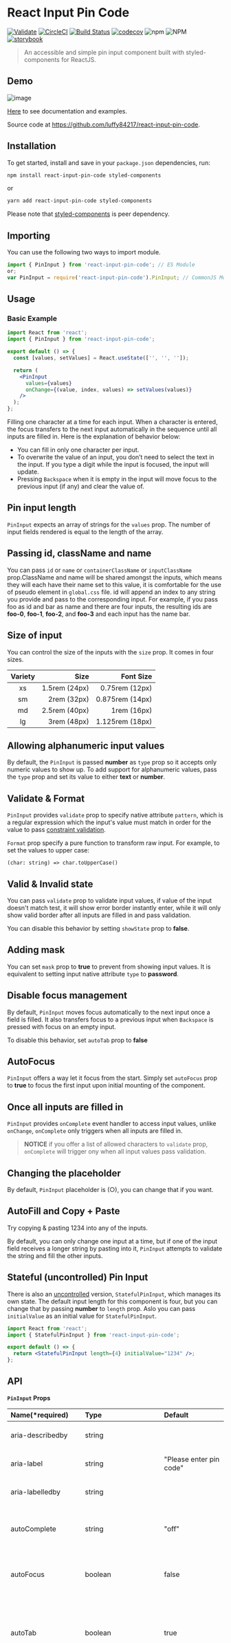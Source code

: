 # React Input Pin Code

[![Validate](https://github.com/luffy84217/react-input-pin-code/actions/workflows/validate.yml/badge.svg)](https://github.com/luffy84217/react-input-pin-code/actions/workflows/validate.yml)
[![CircleCI](https://circleci.com/gh/luffy84217/react-input-pin-code/tree/main.svg?style=shield)](https://circleci.com/gh/luffy84217/react-input-pin-code/tree/main)
[![Build Status](https://app.travis-ci.com/luffy84217/react-input-pin-code.svg?branch=main)](https://app.travis-ci.com/luffy84217/react-input-pin-code)
[![codecov](https://codecov.io/gh/luffy84217/react-input-pin-code/branch/main/graph/badge.svg?token=QSHM2A3C5V)](https://codecov.io/gh/luffy84217/react-input-pin-code)
![npm](https://img.shields.io/npm/v/react-input-pin-code)
![NPM](https://img.shields.io/npm/l/react-input-pin-code)
[![storybook](https://raw.githubusercontent.com/storybooks/brand/master/badge/badge-storybook.svg)](https://luffy84217.github.io/react-input-pin-code/)

> An accessible and simple pin input component built with styled-components for ReactJS.

## Demo

![image](https://user-images.githubusercontent.com/28497046/147468428-b1bb0e98-70a3-4874-b9e8-b9701fdb2781.png)

[Here](https://luffy84217.github.io/react-input-pin-code/) to see documentation and examples.

Source code at https://github.com/luffy84217/react-input-pin-code.

## Installation

To get started, install and save in your `package.json` dependencies, run:

```bash
npm install react-input-pin-code styled-components
```

or

```bash
yarn add react-input-pin-code styled-components
```

Please note that [styled-components](https://styled-components.com/) is peer dependency.

## Importing

You can use the following two ways to import module.

```javascript
import { PinInput } from 'react-input-pin-code'; // ES Module
or;
var PinInput = require('react-input-pin-code').PinInput; // CommonJS Module
```

## Usage

### Basic Example

```jsx
import React from 'react';
import { PinInput } from 'react-input-pin-code';

export default () => {
  const [values, setValues] = React.useState(['', '', '']);

  return (
    <PinInput
      values={values}
      onChange={(value, index, values) => setValues(values)}
    />
  );
};
```

Filling one character at a time for each input. When a character is entered, the focus transfers to the next input automatically in the sequence until all inputs are filled in. Here is the explanation of behavior below:

- You can fill in only one character per input.
- To overwrite the value of an input, you donʼt need to select the text in the input. If you type a digit while the input is focused, the input will update.
- Pressing `Backspace` when it is empty in the input will move focus to the previous input (if any) and clear the value of.

## Pin input length

`PinInput` expects an array of strings for the `values` prop. The number of input fields rendered is equal to the length of the array.

## Passing id, className and name

You can pass `id` or `name` or `containerClassName` or `inputClassName` prop.ClassName and name will be shared amongst the inputs, which means they will each have their name set to this value, it is comfortable for the use of pseudo element in `global.css` file. id will append an index to any string you provide and pass to the corresponding input. For example, if you pass foo as id and bar as name and there are four inputs, the resulting ids are **foo-0**, **foo-1**, **foo-2**, and **foo-3** and each input has the name bar.

## Size of input

You can control the size of the inputs with the `size` prop. It comes in four sizes.

| Variety |          Size |       Font Size |
| :-----: | ------------: | --------------: |
|   xs    | 1.5rem (24px) |  0.75rem (12px) |
|   sm    |   2rem (32px) | 0.875rem (14px) |
|   md    | 2.5rem (40px) |     1rem (16px) |
|   lg    |   3rem (48px) | 1.125rem (18px) |

## Allowing alphanumeric input values

By default, the `PinInput` is passed **number** as `type` prop so it accepts only numeric values to show up. To add support for alphanumeric values, pass the `type` prop and set its value to either **text** or **number**.

## Validate & Format

`PinInput` provides `validate` prop to specify native attribute `pattern`, which is a regular expression which the input's value must match in order for the value to pass [constraint validation](https://developer.mozilla.org/en-US/docs/Web/Guide/HTML/Constraint_validation).

`Format` prop specify a pure function to transform raw input. For example, to set the values to upper case:

`(char: string) => char.toUpperCase()`

## Valid & Invalid state

You can pass `validate` prop to validate input values, if value of the input doesn't match test, it will show error border instantly enter, while it will only show valid border after all inputs are filled in and pass validation.

You can disable this behavior by setting `showState` prop to **false**.

## Adding mask

You can set `mask` prop to **true** to prevent from showing input values. It is equivalent to setting input native attribute `type` to **password**.

## Disable focus management

By default, `PinInput` moves focus automatically to the next input once a field is filled. It also transfers focus to a previous input when `Backspace` is pressed with focus on an empty input.

To disable this behavior, set `autoTab` prop to **false**

## AutoFocus

`PinInput` offers a way let it focus from the start. Simply set `autoFocus` prop to **true** to focus the first input upon initial mounting of the component.

## Once all inputs are filled in

`PinInput` provides `onComplete` event handler to access input values, unlike `onChange`, `onComplete` only triggers when all inputs are filled in.

> **NOTICE** if you offer a list of allowed characters to `validate` prop, `onComplete` will trigger ony when all input values pass validation.

## Changing the placeholder

By default, `PinInput` placeholder is (○), you can change that if you want.

## AutoFill and Copy + Paste

Try copying & pasting 1234 into any of the inputs.

By default, you can only change one input at a time, but if one of the input field receives a longer string by pasting into it, `PinInput` attempts to validate the string and fill the other inputs.

## Stateful (uncontrolled) Pin Input

There is also an [uncontrolled](https://reactjs.org/docs/uncontrolled-components.html) version, `StatefulPinInput`, which manages its own state. The default input length for this component is four, but you can change that by passing **number** to `length` prop. Aslo you can pass `initialValue` as an initial value for `StatefulPinInput`.

```jsx
import React from 'react';
import { StatefulPinInput } from 'react-input-pin-code';

export default () => {
  return <StatefulPinInput length={4} initialValue="1234" />;
};
```

## API

**`PinInput` Props**

| Name(\*required)   | Type                                                                     | Default                 | Description                                                                                                                                                                                                                   |
| :----------------- | :----------------------------------------------------------------------- | :---------------------- | :---------------------------------------------------------------------------------------------------------------------------------------------------------------------------------------------------------------------------- |
| aria-describedby   | string                                                                   |                         | Sets aria-describedby attribute.                                                                                                                                                                                              |
| aria-label         | string                                                                   | "Please enter pin code" | Sets aria-label attribute.                                                                                                                                                                                                    |
| aria-labelledby    | string                                                                   |                         | Sets aria-labelledby attribute.                                                                                                                                                                                               |
| autoComplete       | string                                                                   | "off"                   | Determines if browser should provide value suggestions.                                                                                                                                                                       |
| autoFocus          | boolean                                                                  | false                   | If true the input will be focused on the first mount.                                                                                                                                                                         |
| autoTab            | boolean                                                                  | true                    | If true focus will move automatically to the next/previous input once filled or deleted                                                                                                                                       |
| borderColor        | string                                                                   | rgb(204,204,204)        | Let you customize border color when the input is not focused.                                                                                                                                                                 |
| errorBorderColor   | string                                                                   | rgb(220,53,69)          | Let you customize border color when the input is invalid.                                                                                                                                                                     |
| focusBorderColor   | string                                                                   | rgb(13,110,253)         | Let you customize border color when the input is focused.                                                                                                                                                                     |
| validBorderColor   | string                                                                   | rgb(25,135,84)          | Let you customize border color when the input is valid.                                                                                                                                                                       |
| disabled           | boolean                                                                  |                         | Renders component in disabled state.                                                                                                                                                                                          |
| format             | (char: string) => string                                                 |                         | Pure function to transform raw input.                                                                                                                                                                                         |
| id                 | string                                                                   |                         | Id attribute value to be added to the input element and as a label's for attribute value.                                                                                                                                     |
| inputMode          | string                                                                   |                         | This attribute allows a browser to display an appropriate virtual keyboard. (**NOTE** `type` prop will determine appropriate `inputMode` automatically. if you pass `inputMode` prop, it will override built-in `inputMode`.) |
| mask               | boolean                                                                  | false                   | Prevent from showing the pin code                                                                                                                                                                                             |
| name               | string                                                                   |                         | Name attribute.                                                                                                                                                                                                               |
| onBlur             | (event: React.FocusEvent) => void                                        |                         | Called the onBlur event triggers.                                                                                                                                                                                             |
| onChange           | (value: string &#124; string[], index: number, values: string[]) => void |                         | Called when input value is changed.                                                                                                                                                                                           |
| onComplete         | (values: string[]) => void                                               |                         | Called when all inputs are filled in and validated                                                                                                                                                                            |
| onFocus            | (event: React.FocusEvent) => void                                        |                         | Called the onFocus event triggers.                                                                                                                                                                                            |
| onKeyDown          | (event: React.KeyboardEvent) => void                                     |                         | Called the onKeyDown event triggers.                                                                                                                                                                                          |
| placeholder        | string                                                                   | "o"                     | Displayed when the pin code is not entered yet.                                                                                                                                                                               |
| required           | boolean                                                                  |                         | Renders component in required state.                                                                                                                                                                                          |
| showState          | boolean                                                                  | true                    | Determine whether valid/invalid border shows up or not.                                                                                                                                                                       |
| size               | "xs" &#124; "sm" &#124; "md" &#124; "lg"                                 | "md"                    | Renders component in provided size.                                                                                                                                                                                           |
| containerClassName | string                                                                   |                         | Lets you append custom class to container element.                                                                                                                                                                            |
| containerStyle     | object                                                                   | {}                      | Lets you customize container element.                                                                                                                                                                                         |
| inputClassName     | string                                                                   |                         | Lets you append custom class to input element.                                                                                                                                                                                |
| inputStyle         | object                                                                   | {}                      | Lets you customize input element.                                                                                                                                                                                             |
| type               | "number" &#124; "text"                                                   | "number"                | The type of values the pin-input should allow                                                                                                                                                                                 |
| validate           | string &#124; string[] &#124; RegExp                                     |                         | A regular expression which the input's value must match in order for the value to pass [constraint validation](https://developer.mozilla.org/en-US/docs/Web/Guide/HTML/Constraint_validation).                                |
| values(\*)         | string[]                                                                 |                         | PinInput value attribute.                                                                                                                                                                                                     |

**`StatefulPinInput` Props**

| Name         | Type                   | Default | Description                         |
| :----------- | :--------------------- | :------ | :---------------------------------- |
| length       | number                 | 4       | The number of input fields.         |
| initialValue | string &#124; string[] | ""      | The initial value of the pin input. |

## License

MIT
